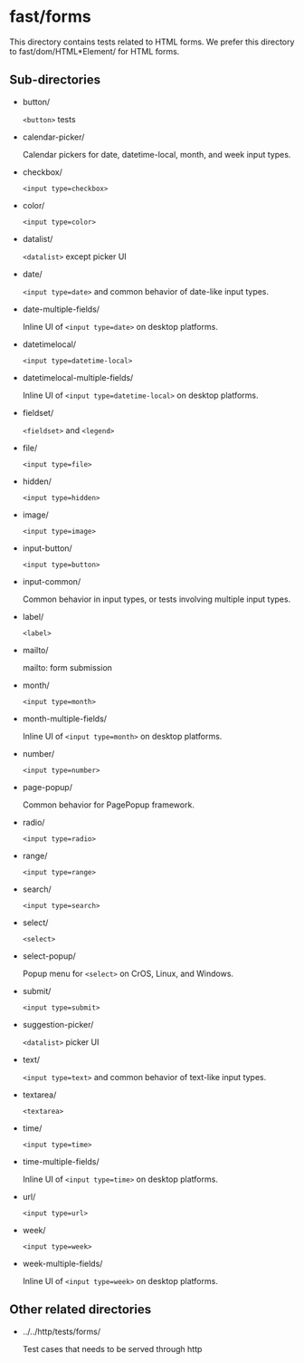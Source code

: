 # fast/forms

This directory contains tests related to HTML forms.  We prefer this directory
to fast/dom/HTML*Element/ for HTML forms.

## Sub-directories
		
*   button/

    `<button>` tests

*   calendar-picker/

    Calendar pickers for date, datetime-local, month, and week input types.

*   checkbox/

    `<input type=checkbox>`

*   color/

    `<input type=color>`

*   datalist/

    `<datalist>` except picker UI

*   date/

    `<input type=date>` and common behavior of date-like input types.

*   date-multiple-fields/

    Inline UI of `<input type=date>` on desktop platforms.

*   datetimelocal/

    `<input type=datetime-local>`

*   datetimelocal-multiple-fields/

    Inline UI of `<input type=datetime-local>` on desktop platforms.

*   fieldset/

    `<fieldset>` and `<legend>`

*   file/

    `<input type=file>`

*   hidden/

    `<input type=hidden>`

*   image/

    `<input type=image>`

*   input-button/

    `<input type=button>`

*   input-common/

    Common behavior in input types, or tests involving multiple input types.

*   label/

    `<label>`

*   mailto/

    mailto: form submission

*   month/

    `<input type=month>`

*   month-multiple-fields/

    Inline UI of `<input type=month>` on desktop platforms.

*   number/

    `<input type=number>`

*   page-popup/

    Common behavior for PagePopup framework.

*   radio/

    `<input type=radio>`

*   range/

    `<input type=range>`

*   search/

    `<input type=search>`

*   select/

    `<select>`

*   select-popup/

    Popup menu for `<select>` on CrOS, Linux, and Windows.

*   submit/

    `<input type=submit>`

*   suggestion-picker/

    `<datalist>` picker UI

*   text/

    `<input type=text>` and common behavior of text-like input types.

*   textarea/

    `<textarea>`

*   time/

    `<input type=time>`

*   time-multiple-fields/

    Inline UI of `<input type=time>` on desktop platforms.

*   url/

    `<input type=url>`

*   week/

    `<input type=week>`

*   week-multiple-fields/

    Inline UI of `<input type=week>` on desktop platforms.

## Other related directories

*   ../../http/tests/forms/

    Test cases that needs to be served through http
